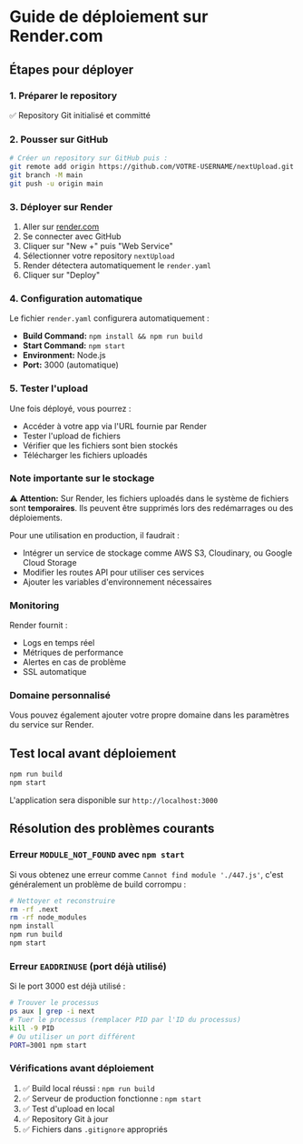 # Guide de déploiement sur Render.com

## Étapes pour déployer

### 1. Préparer le repository
✅ Repository Git initialisé et committé

### 2. Pousser sur GitHub
```bash
# Créer un repository sur GitHub puis :
git remote add origin https://github.com/VOTRE-USERNAME/nextUpload.git
git branch -M main
git push -u origin main
```

### 3. Déployer sur Render
1. Aller sur [render.com](https://render.com)
2. Se connecter avec GitHub
3. Cliquer sur "New +" puis "Web Service"
4. Sélectionner votre repository `nextUpload`
5. Render détectera automatiquement le `render.yaml`
6. Cliquer sur "Deploy"

### 4. Configuration automatique
Le fichier `render.yaml` configurera automatiquement :
- **Build Command:** `npm install && npm run build`
- **Start Command:** `npm start`
- **Environment:** Node.js
- **Port:** 3000 (automatique)

### 5. Tester l'upload
Une fois déployé, vous pourrez :
- Accéder à votre app via l'URL fournie par Render
- Tester l'upload de fichiers
- Vérifier que les fichiers sont bien stockés
- Télécharger les fichiers uploadés

### Note importante sur le stockage
⚠️ **Attention:** Sur Render, les fichiers uploadés dans le système de fichiers sont **temporaires**. Ils peuvent être supprimés lors des redémarrages ou des déploiements.

Pour une utilisation en production, il faudrait :
- Intégrer un service de stockage comme AWS S3, Cloudinary, ou Google Cloud Storage
- Modifier les routes API pour utiliser ces services
- Ajouter les variables d'environnement nécessaires

### Monitoring
Render fournit :
- Logs en temps réel
- Métriques de performance
- Alertes en cas de problème
- SSL automatique

### Domaine personnalisé
Vous pouvez également ajouter votre propre domaine dans les paramètres du service sur Render.

## Test local avant déploiement
```bash
npm run build
npm start
```

L'application sera disponible sur `http://localhost:3000`

## Résolution des problèmes courants

### Erreur `MODULE_NOT_FOUND` avec `npm start`
Si vous obtenez une erreur comme `Cannot find module './447.js'`, c'est généralement un problème de build corrompu :

```bash
# Nettoyer et reconstruire
rm -rf .next
rm -rf node_modules
npm install
npm run build
npm start
```

### Erreur `EADDRINUSE` (port déjà utilisé)
Si le port 3000 est déjà utilisé :

```bash
# Trouver le processus
ps aux | grep -i next
# Tuer le processus (remplacer PID par l'ID du processus)
kill -9 PID
# Ou utiliser un port différent
PORT=3001 npm start
```

### Vérifications avant déploiement
1. ✅ Build local réussi : `npm run build`
2. ✅ Serveur de production fonctionne : `npm start`
3. ✅ Test d'upload en local
4. ✅ Repository Git à jour
5. ✅ Fichiers dans `.gitignore` appropriés
